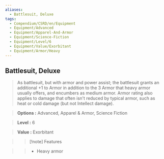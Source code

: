 ```yaml
---
aliases:
  - Battlesuit, Deluxe
tags:
  - Compendium/CSRD/en/Equipment
  - Equipment/Advanced
  - Equipment/Apparel-And-Armor
  - Equipment/Science-Fiction
  - Equipment/Level/6
  - Equipment/Value/Exorbitant
  - Equipment/Armor/Heavy
---
```

  
    
## Battlesuit, Deluxe    
    
>As battlesuit, but with armor and power assist; the battlesuit grants an additional +1 to Armor in addition to the 3 Armor that heavy armor usually offers, and encumbers as medium armor. Armor rating also applies to damage that often isn't reduced by typical armor, such as heat or cold damage (but not Intellect damage).    
> **Options :** Advanced, Apparel & Armor, Science Fiction    
> **Level :** 6    
> **Value :** Exorbitant    
>>[!note] Features    
>> - Heavy armor